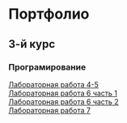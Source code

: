 # Портфолио

## 3-й курс
### Програмирование
[Лабораторная работа 4-5](https://github.com/jack-lull/Herzen-University/blob/main/3term/prog6/lab4-5/Copy%20of%20%D0%9B%D0%B0%D0%B1%D0%BE%D1%80%D0%B0%D1%82%D0%BE%D1%80%D0%BD%D0%B0%D1%8F%20%D1%80%D0%B0%D0%B1%D0%BE%D1%82%D0%B0%204-5.ipynb)  
[Лабораторная работа 6 часть 1](https://github.com/jack-lull/Herzen-University/blob/main/3term/prog6/lab6/Copy%20of%20s1p1-predict_house_price-tasks.ipynb)  
[Лабораторная работа 6 часть 2](https://github.com/jack-lull/Herzen-University/blob/main/3term/prog6/lab6/Copy%20of%20s1p2-predict_ford_price-tasks.ipynb)  
[Лабораторная работа 7](https://github.com/jack-lull/Herzen-University/blob/main/3term/prog6/lab7/Copy%20of%20s2p1-predict-credit-default-tasks.ipynb)  